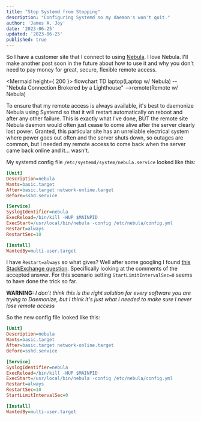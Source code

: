 ```yaml
---
title: "Stop Systemd from Stopping"
description: "Configuring Systemd so my daemon's won't quit."
author: 'James A. Joy'
date: '2023-06-25'
updated: '2023-06-25'
published: true
---
```


<script>
  import Mermaid from '$lib/components/Mermaid.svelte'
</script>

So I have a customer site that I connect to using [Nebula](https://github.com/slackhq/nebula). I love Nebula. I'll make another post soon in the future about how to use it and why you don't need to pay money for great, secure, flexible remote access.

<Mermaid height={ 200 }>
  flowchart TD
    laptop(Laptop w/ Nebula) -- "Nebula Connection Brokered by a Lighthouse" -->remote(Remote w/ Nebula)
</Mermaid>

To ensure that my remote access is always available, it's best to daemonize Nebula using Systemd so that it will restart automatically on reboot and after any other failure. This is exactly what I've done, BUT the remote site Nebula daemon would often just cease to come alive after the server clearly lost power. Granted, this particular site has an unreliable electrical system where power goes out often and the server shuts down, so outages are common, but I needed my remote access to come back when the server came back online and it... wasn't.

My systemd config file `/etc/systemd/system/nebula.service` looked like this:

```ini
[Unit]
Description=nebula
Wants=basic.target
After=basic.target network-online.target
Before=sshd.service

[Service]
SyslogIdentifier=nebula
ExecReload=/bin/kill -HUP $MAINPID
ExecStart=/usr/local/bin/nebula -config /etc/nebula/config.yml
Restart=always
RestartSec=10

[Install]
WantedBy=multi-user.target
```

I have `Restart=always` so what gives? Well after some googling I found [this StackExchange question](https://unix.stackexchange.com/questions/289629/systemd-restart-always-is-not-honored). Specifically looking at the comments of the accepted answer. For this scenario setting `StartLimitIntervalSec=0` seems to have done the trick so far. 

**WARNING:** *I don't think this is the right solution for every software you are trying to Daemonize, but I think it's just what i needed to make sure I never lose remote access*

So the new config file looked like this:

```ini
[Unit]
Description=nebula
Wants=basic.target
After=basic.target network-online.target
Before=sshd.service

[Service]
SyslogIdentifier=nebula
ExecReload=/bin/kill -HUP $MAINPID
ExecStart=/usr/local/bin/nebula -config /etc/nebula/config.yml
Restart=always
RestartSec=10
StartLimitIntervalSec=0

[Install]
WantedBy=multi-user.target
```
